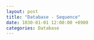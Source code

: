 ```yaml
---
layout: post
title: "Database - Sequence"
date: 1030-01-01 12:00:00 +0900
categories: Database
---
```


